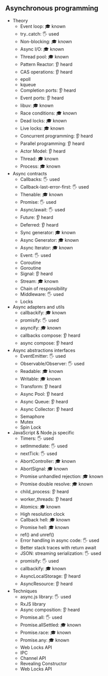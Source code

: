 ## Asynchronous programming

- Theory
  - Event loop: 🎓 known
  - try..catch: 🖐️ used
  - Non-blocking: 🎓 known
  - Async I/O: 🎓 known
  - Thread pool: 🎓 known
  - Pattern Reactor: 👂 heard
  - CAS operations: 👂 heard
  - epoll
  - kqueue
  - Completion ports: 👂 heard
  - Event ports: 👂 heard
  - libuv: 🎓 known
  - Race conditions: 🎓 known
  - Dead locks: 🎓 known
  - Live locks: 🎓 known
  - Concurrent programming: 👂 heard
  - Parallel programming: 👂 heard
  - Actor Model: 👂 heard
  - Thread: 🎓 known
  - Process: 🎓 known
- Async contracts
  - Callbacks: 🖐️ used
  - Callback-last-error-first: 🖐️ used
  - Thenable: 🎓 known
  - Promise: 🖐️ used
  - Async/await: 🖐️ used
  - Future: 👂 heard
  - Deferred: 👂 heard
  - Sync generator: 🎓 known
  - Async Generator: 🎓 known
  - Async Iterator: 🎓 known
  - Event: 🖐️ used
  - Coroutine
  - Goroutine
  - Signal: 👂 heard
  - Stream: 🎓 known
  - Chain of responsibility
  - Middleware: 🖐️ used
  - Locks
- Async adapters and utils
  - callbackify: 🎓 known
  - promisify: 🖐️ used
  - asyncify: 🎓 known
  - callbacks compose: 👂 heard
  - async compose: 👂 heard
- Async abstractions interfaces
  - EventEmitter: 🖐️ used
  - Observable/Observer: 🖐️ used
  - Readable: 🎓 known
  - Writable: 🎓 known
  - Transform: 👂 heard
  - Async Pool: 👂 heard
  - Async Queue: 👂 heard
  - Async Collector: 👂 heard
  - Semaphore
  - Mutex
  - Spin Lock
- JavaScript & Node.js specific
  - Timers: 🖐️ used
  - setImmediate: 🖐️ used
  - nextTick: 🖐️ used
  - AbortController: 🎓 known
  - AbortSignal: 🎓 known
  - Promise unhandled rejection: 🎓 known
  - Promise double resolve: 🎓 known
  - child_process: 👂 heard
  - worker_threads: 👂 heard
  - Atomics: 🎓 known
  - High resolution clock
  - Callback hell: 🎓 known
  - Promise hell: 🎓 known
  - ref() and unref()
  - Error handling in async code: 🖐️ used
  - Better stack traces with return await
  - JSON: streaming serialization: 🖐️ used
  - promisify: 🖐️ used
  - callbackify: 🎓 known
  - AsyncLocalStorage: 👂 heard
  - AsyncResource: 👂 heard
- Techniques
  - async.js library: 🖐️ used
  - RxJS library
  - Async composition: 👂 heard
  - Promise.all: 🖐️ used
  - Promise.allSettled: 🎓 known
  - Promise.race: 🎓 known
  - Promise.any: 🎓 known
  - Web Locks API
  - IPC
  - Channel API
  - Revealing Constructor
  - Web Locks API
